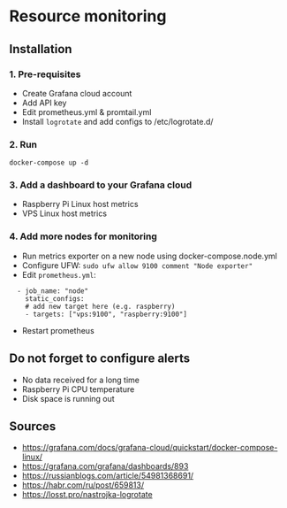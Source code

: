 # Resource monitoring

## Installation
### 1. Pre-requisites
- Create Grafana cloud account
- Add API key
- Edit prometheus.yml & promtail.yml
- Install `logrotate` and add configs to /etc/logrotate.d/

### 2. Run
```shell
docker-compose up -d
```

### 3. Add a dashboard to your Grafana cloud
- Raspberry Pi Linux host metrics
- VPS Linux host metrics

### 4. Add more nodes for monitoring
- Run metrics exporter on a new node using docker-compose.node.yml
- Configure UFW: `sudo ufw allow 9100 comment "Node exporter"`
- Edit `prometheus.yml`:
```shell
  - job_name: "node"
    static_configs:
    # add new target here (e.g. raspberry)
    - targets: ["vps:9100", "raspberry:9100"]
```
- Restart prometheus

## Do not forget to configure alerts
- No data received for a long time
- Raspberry Pi CPU temperature
- Disk space is running out

## Sources
- https://grafana.com/docs/grafana-cloud/quickstart/docker-compose-linux/
- https://grafana.com/grafana/dashboards/893
- https://russianblogs.com/article/54981368691/
- https://habr.com/ru/post/659813/
- https://losst.pro/nastrojka-logrotate
